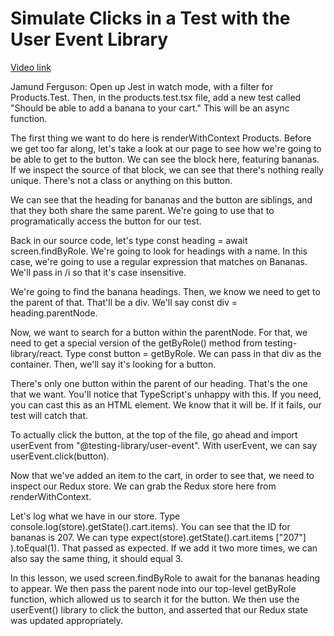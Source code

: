 # Simulate Clicks in a Test with the User Event Library

[Video link](https://www.egghead.io/lessons/redux-simulate-clicks-in-a-test-with-the-user-event-library?pl=confidently-testing-redux-applications-with-jest-typescript-16e17d9b)



Jamund Ferguson: Open up Jest in watch mode, with a filter for Products.Test. Then, in the products.test.tsx file, add a new test called "Should be able to add a banana to your cart." This will be an async function.

The first thing we want to do here is renderWithContext Products. Before we get too far along, let's take a look at our page to see how we're going to be able to get to the button. We can see the block here, featuring bananas. If we inspect the source of that block, we can see that there's nothing really unique. There's not a class or anything on this button.

We can see that the heading for bananas and the button are siblings, and that they both share the same parent. We're going to use that to programatically access the button for our test.

Back in our source code, let's type const heading = await screen.findByRole. We're going to look for headings with a name. In this case, we're going to use a regular expression that matches on Bananas. We'll pass in /i so that it's case insensitive.

We're going to find the banana headings. Then, we know we need to get to the parent of that. That'll be a div. We'll say const div = heading.parentNode.

Now, we want to search for a button within the parentNode. For that, we need to get a special version of the getByRole() method from testing-library/react. Type const button = getByRole. We can pass in that div as the container. Then, we'll say it's looking for a button.

There's only one button within the parent of our heading. That's the one that we want. You'll notice that TypeScript's unhappy with this. If you need, you can cast this as an HTML element. We know that it will be. If it fails, our test will catch that.

To actually click the button, at the top of the file, go ahead and import userEvent from "@testing-library/user-event". With userEvent, we can say userEvent.click(button).

Now that we've added an item to the cart, in order to see that, we need to inspect our Redux store. We can grab the Redux store here from renderWithContext.

Let's log what we have in our store. Type console.log(store).getState().cart.items). You can see that the ID for bananas is 207. We can type expect(store).getState().cart.items ["207"] ).toEqual(1). That passed as expected. If we add it two more times, we can also say the same thing, it should equal 3.

In this lesson, we used screen.findByRole to await for the bananas heading to appear. We then pass the parent node into our top-level getByRole function, which allowed us to search it for the button. We then use the userEvent() library to click the button, and asserted that our Redux state was updated appropriately.
